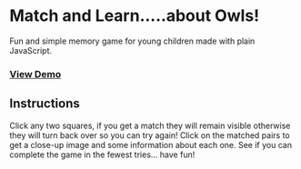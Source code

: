 # Match and Learn.....about Owls!

Fun and simple memory game for young children made with plain JavaScript.

### [View Demo](https://pgbowers.github.io/Owls/)

## Instructions

Click any two squares, if you get a match they will remain
visible otherwise they will turn back over so you can try again!
Click on the matched pairs to get a close-up image and some information about each one.
See if you can complete the game in the fewest tries...
have fun!